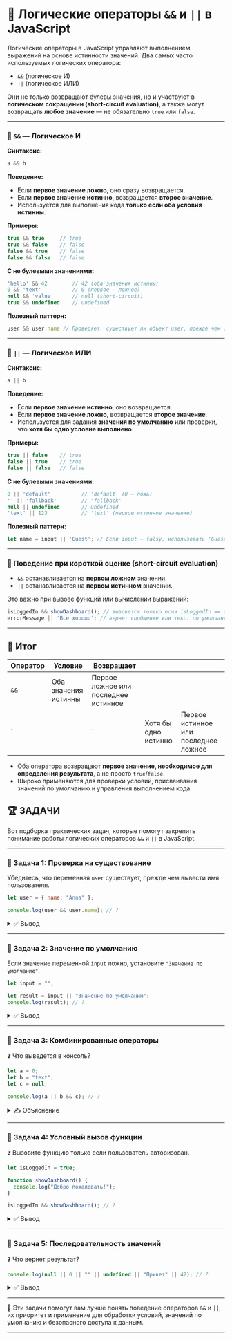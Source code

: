 # 📌 Логические операторы `&&` и `||` в JavaScript

Логические операторы в JavaScript управляют выполнением выражений на основе истинности значений. Два самых часто используемых логических оператора:

* `&&` (логическое И)
* `||` (логическое ИЛИ)

Они не только возвращают булевы значения, но и участвуют в **логическом сокращении (short-circuit evaluation)**, а также могут возвращать **любое значение** — не обязательно `true` или `false`.

---

### 🔹 `&&` — Логическое И

**Синтаксис:**

```javascript
a && b
```

**Поведение:**

* Если **первое значение ложно**, оно сразу возвращается.
* Если **первое значение истинно**, возвращается **второе значение**.
* Используется для выполнения кода **только если оба условия истинны**.

**Примеры:**

```javascript
true && true     // true
true && false    // false
false && true    // false
false && false   // false
```

**С не булевыми значениями:**

```javascript
'hello' && 42        // 42 (оба значения истинны)
0 && 'text'          // 0 (первое — ложное)
null && 'value'      // null (short-circuit)
true && undefined    // undefined
```

**Полезный паттерн:**

```javascript
user && user.name // Проверяет, существует ли объект user, прежде чем обратиться к user.name
```

---

### 🔹 `||` — Логическое ИЛИ

**Синтаксис:**

```javascript
a || b
```

**Поведение:**

* Если **первое значение истинно**, оно возвращается.
* Если **первое значение ложно**, возвращается **второе значение**.
* Используется для задания **значения по умолчанию** или проверки, что **хотя бы одно условие выполнено**.

**Примеры:**

```javascript
true || false    // true
false || true    // true
false || false   // false
```

**С не булевыми значениями:**

```javascript
0 || 'default'          // 'default' (0 — ложь)
'' || 'fallback'        // 'fallback'
null || undefined       // undefined
'text' || 123           // 'text' (первое истинное значение)
```

**Полезный паттерн:**

```javascript
let name = input || 'Guest'; // Если input — falsy, использовать 'Guest'
```

---

### 🔹 Поведение при короткой оценке (short-circuit evaluation)

* `&&` останавливается на **первом ложном** значении.
* `||` останавливается на **первом истинном** значении.

Это важно при вызове функций или вычислении выражений:

```javascript
isLoggedIn && showDashboard(); // вызовется только если isLoggedIn == true
errorMessage || 'Все хорошо'; // вернет сообщение или текст по умолчанию
```

---

## 🎯 Итог

| Оператор | Условие              | Возвращает                           |                      |                                      |
| -------- | -------------------- | ------------------------------------ | -------------------- | ------------------------------------ |
| `&&`     | Оба значения истинны | Первое ложное или последнее истинное |                      |                                      |
| \`       |                      | \`                                   | Хотя бы одно истинно | Первое истинное или последнее ложное |

* Оба оператора возвращают **первое значение, необходимое для определения результата**, а не просто `true`/`false`.
* Широко применяются для проверки условий, присваивания значений по умолчанию и управления выполнением кода.

## 🏆 ЗАДАЧИ

Вот подборка практических задач, которые помогут закрепить понимание работы логических операторов `&&` и `||` в JavaScript.

---

### 📌 Задача 1: Проверка на существование

Убедитесь, что переменная `user` существует, прежде чем вывести имя пользователя.

```javascript
let user = { name: "Anna" };

console.log(user && user.name); // ?
```

<details>
<summary>✅ Вывод</summary>

```javascript
"Anna" — оператор && проверяет, что user существует, и возвращает user.name.
```

</details>

---

### 📌 Задача 2: Значение по умолчанию

Если значение переменной `input` ложно, установите `"Значение по умолчанию"`.

```javascript
let input = "";

let result = input || "Значение по умолчанию";
console.log(result); // ?
```

<details>
<summary>✅ Вывод</summary>

```javascript
"Значение по умолчанию" — пустая строка `""` считается ложным значением.
```

</details>

---

### 📌 Задача 3: Комбинированные операторы

❓ Что выведется в консоль?

```javascript
let a = 0;
let b = "text";
let c = null;

console.log(a || b && c); // ?
```

<details>
<summary>✍ Объяснение</summary>

* `b && c` → `"text" && null` → `null`
* `a || null` → `0 || null` → `null`

</details>

---

### 📌 Задача 4: Условный вызов функции

❓ Вызовите функцию только если пользователь авторизован.

```javascript
let isLoggedIn = true;

function showDashboard() {
  console.log("Добро пожаловать!");
}

isLoggedIn && showDashboard(); // ?
```

<details>
<summary>✅ Вывод</summary>

```javascript
"Добро пожаловать!" — функция вызывается, потому что isLoggedIn === true
```

</details>

---

### 📌 Задача 5: Последовательность значений

❓ Что вернет результат?

```javascript
console.log(null || 0 || "" || undefined || "Привет" || 42); // ?
```

<details>
<summary>✅ Вывод</summary>

```javascript
"Привет" — это первое истинное значение в цепочке ||.
```

</details>

---

🎉 Эти задачи помогут вам лучше понять поведение операторов `&&` и `||`, их приоритет и применение для обработки условий, значений по умолчанию и безопасного доступа к данным.

---
